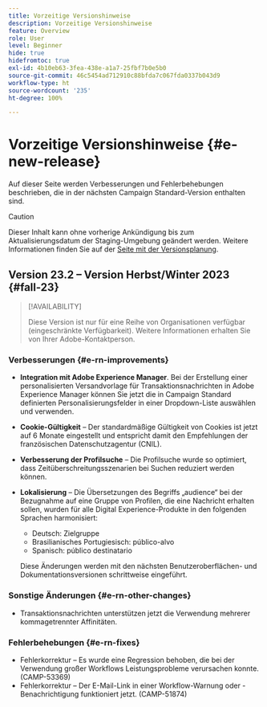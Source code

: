 ```yaml
---
title: Vorzeitige Versionshinweise
description: Vorzeitige Versionshinweise
feature: Overview
role: User
level: Beginner
hide: true
hidefromtoc: true
exl-id: 4b10eb63-3fea-438e-a1a7-25fbf7b0e5b0
source-git-commit: 46c5454ad712910c88bfda7c067fda0337b043d9
workflow-type: ht
source-wordcount: '235'
ht-degree: 100%

---
```



# Vorzeitige Versionshinweise {#e-new-release}

Auf dieser Seite werden Verbesserungen und Fehlerbehebungen beschrieben, die in der nächsten Campaign Standard-Version enthalten sind.

>[!CAUTION]
>
> Dieser Inhalt kann ohne vorherige Ankündigung bis zum Aktualisierungsdatum der Staging-Umgebung geändert werden. Weitere Informationen finden Sie auf der [Seite mit der Versionsplanung](../../rn/using/release-planning.md).

## Version 23.2 – Version Herbst/Winter 2023 {#fall-23}

>[!AVAILABILITY]
>
>Diese Version ist nur für eine Reihe von Organisationen verfügbar (eingeschränkte Verfügbarkeit). Weitere Informationen erhalten Sie von Ihrer Adobe-Kontaktperson.

### Verbesserungen {#e-rn-improvements}

* **Integration mit Adobe Experience Manager**. Bei der Erstellung einer personalisierten Versandvorlage für Transaktionsnachrichten in Adobe Experience Manager können Sie jetzt die in Campaign Standard definierten Personalisierungsfelder in einer Dropdown-Liste auswählen und verwenden.

* **Cookie-Gültigkeit** – Der standardmäßige Gültigkeit von Cookies ist jetzt auf 6 Monate eingestellt und entspricht damit den Empfehlungen der französischen Datenschutzagentur (CNIL).

* **Verbesserung der Profilsuche** – Die Profilsuche wurde so optimiert, dass Zeitüberschreitungsszenarien bei Suchen reduziert werden können.

* **Lokalisierung** – Die Übersetzungen des Begriffs „audience“ bei der Bezugnahme auf eine Gruppe von Profilen, die eine Nachricht erhalten sollen, wurden für alle Digital Experience-Produkte in den folgenden Sprachen harmonisiert:

   * Deutsch: Zielgruppe
   * Brasilianisches Portugiesisch: público-alvo
   * Spanisch: público destinatario

  Diese Änderungen werden mit den nächsten Benutzeroberflächen- und Dokumentationsversionen schrittweise eingeführt.

### Sonstige Änderungen  {#e-rn-other-changes}

* Transaktionsnachrichten unterstützen jetzt die Verwendung mehrerer kommagetrennter Affinitäten.

### Fehlerbehebungen {#e-rn-fixes}

* Fehlerkorrektur – Es wurde eine Regression behoben, die bei der Verwendung großer Workflows Leistungsprobleme verursachen konnte. (CAMP-53369)
* Fehlerkorrektur – Der E-Mail-Link in einer Workflow-Warnung oder -Benachrichtigung funktioniert jetzt. (CAMP-51874)
